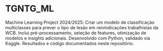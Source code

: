 # TGNTG_ML
 Machine Learning Project 2024/2025: Criar um modelo de classificação multiclasses para prever o tipo de lesão em reivindicações trabalhistas da WCB. Inclui pré-processamento, seleção de features, otimização de modelos e insights adicionais. Desenvolvido com Python, validado via Kaggle. Resultados e código documentados neste repositório.
